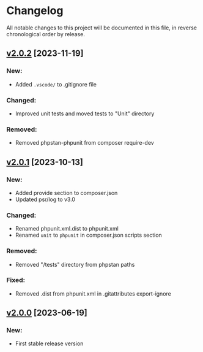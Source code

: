 # Changelog

All notable changes to this project will be documented in this file, in reverse chronological order by release.

## [v2.0.2](https://github.com/zaphyr-org/logger/compare/2.0.1...2.0.2) [2023-11-19]

### New:
* Added `.vscode/` to .gitignore file

### Changed:
* Improved unit tests and moved tests to "Unit" directory

### Removed:
* Removed phpstan-phpunit from composer require-dev

## [v2.0.1](https://github.com/zaphyr-org/logger/compare/2.0.0...2.0.1) [2023-10-13]

### New:
* Added provide section to composer.json
* Updated psr/log to v3.0

### Changed:
* Renamed phpunit.xml.dist to phpunit.xml
* Renamed `unit` to `phpunit` in composer.json scripts section

### Removed:
* Removed "/tests" directory from phpstan paths

### Fixed:
* Removed .dist from phpunit.xml in .gitattributes export-ignore

## [v2.0.0](https://github.com/zaphyr-org/logger/compare/1.0.1...2.0.0) [2023-06-19]

### New:
* First stable release version
